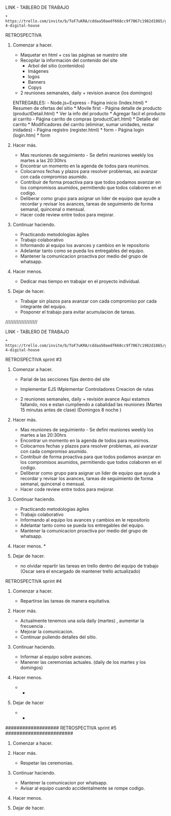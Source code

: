 LINK - TABLERO DE TRABAJO

    * https://trello.com/invite/b/ToF7uKRA/cddaa50aedf668cc9f7067c1982d1865/grupo-4-digital-house


RETROSPECTIVA

1. Comenzar a hacer.

    * Maquetar en html + css las páginas se nuestro site
    * Recopilar la información del contenido del site
        - Arbol del sitio (contenidos)
        - Imágenes
        - logos
        - Banners
        - Copys
    * 2 reuniones semanales, daily + revision avance (los domingos)

    ENTREGABLES:
        - Node.js+Express
        - Página inicio (Index.html)
            * Resumen de ofertas del sitio
            * Movile first
        - Página detalle de producto (productDetail.html)
            * Ver la info del producto
            * Agregar facil el producto al carrito
        - Página carrito de compras (productCart.html)
            * Detalle del carrito
            * Modificadores del carrito (eliminar, sumar unidades, restar inidades)
        - Página registro (register.html)
            * form
        - Página login (login.htm)
            * form
        

2. Hacer más.
    * Mas reuniones de seguimiento - Se defini reuniones weekly los martes a las 20:30hrs
    * Encontrar un momento en la agenda de todos para reunirnos.
    * Colocarnos fechas y plazos para resolver problemas, asi avanzar con cada compromiso asumido.
    * Contribuir de forma proactiva para que todos podamos avanzar en los compromisos asumidos, permitiendo que todos colaboren en el codigo.
    * Deliberar como grupo para asignar un lider de equipo que ayude a recordar y revisar los avances, tareas de seguimiento de forma semanal, quincenal o mensual.
    * Hacer code review entre todos para mejorar.


3. Continuar haciendo.
    * Practicando metodologias ágiles
    * Trabajo colaborativo
    * Informando al equipo los avances y cambios en le repositorio
    * Adelantar tanto como se pueda los entregables del equipo.
    * Mantener la comunicacion proactiva por medio del grupo de whatsapp.
    

4. Hacer menos.
    * Dedicar mas tiempo en trabajar en el proyecto individual.

5. Dejar de hacer.
    * Trabajar sin plazos para avanzar con cada compromiso por cada integrante del equipo.
    * Posponer el trabajo para evitar acumulacion de tareas.

////////////////////



LINK - TABLERO DE TRABAJO

    * https://trello.com/invite/b/ToF7uKRA/cddaa50aedf668cc9f7067c1982d1865/grupo-4-digital-house


RETROSPECTIVA sprint #3

1. Comenzar a hacer.

    * Parial de las secciones fijas dentro del site
    * Implementar EJS
    IMplementar Controladores
    Creacion de rutas

    * 2 reuniones semanales, daily + revisión avance 
      Aqui estamos fallando, nos e estan cumpliendo a cabalidad las reuniones
      (Martes 15 minutas antes de clase)
      (Domingos 8 noche )

    
    
2. Hacer más.
    * Mas reuniones de seguimiento - Se defini reuniones weekly los martes a las 20:30hrs
    * Encontrar un momento en la agenda de todos para reunirnos.
    * Colocarnos fechas y plazos para resolver problemas, asi avanzar con cada compromiso asumido.
    * Contribuir de forma proactiva para que todos podamos avanzar en los compromisos asumidos, permitiendo que todos colaboren en el codigo.
    * Deliberar como grupo para asignar un lider de equipo que ayude a recordar y revisar los avances, tareas de seguimiento de forma semanal, quincenal o mensual.
    * Hacer code review entre todos para mejorar.

3. Continuar haciendo.
    * Practicando metodologias ágiles
    * Trabajo colaborativo
    * Informando al equipo los avances y cambios en le repositorio
    * Adelantar tanto como se pueda los entregables del equipo.
    * Mantener la comunicacion proactiva por medio del grupo de whatsapp.
    
4. Hacer menos.
    * 

5. Dejar de hacer.
    * no olvidar repartir las tareas en trello dentro del equipo de trabajo (Oscar sera el encargado de mantener trello actualizado)


RETROSPECTIVA sprint #4

1. Comenzar a hacer.

    * Repartirse las tareas de manera equitativa.  
    
2. Hacer más.

    * Actualmente tenemos una sola daily (martes) , aumentar la frecuencia .
    * Mejorar la comunicacion.
    * Continuar puliendo detalles del sitio.

3. Continuar haciendo.

    * Informar al equipo sobre avances. 
    * Manener las ceremonias actuales. (daily de los martes y los domingos)
    
4. Hacer menos.

    * -

5. Dejar de hacer

    *  -


###################   RETROSPECTIVA sprint #5 ########################
1. Comenzar a hacer.
   
    
2. Hacer más.
   * Respetar las ceremonias.
    
3. Continuar haciendo.
   * Mantener la comunicacion por whatsapp.
   * Avisar al equipo cuando accidentalmente se rompe codigo.
    
4. Hacer menos.
    

5. Dejar de hacer.
   


